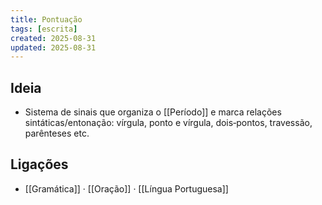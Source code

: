 ```yaml
---
title: Pontuação
tags: [escrita]
created: 2025-08-31
updated: 2025-08-31
---
```


## Ideia
- Sistema de sinais que organiza o [[Período]] e marca relações sintáticas/entonação: vírgula, ponto e vírgula, dois‑pontos, travessão, parênteses etc.

## Ligações
- [[Gramática]] · [[Oração]] · [[Língua Portuguesa]]

